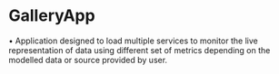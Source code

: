 # GalleryApp
• Application designed to load multiple services to monitor the live representation of data using different set of metrics depending on the modelled data or source provided by user.

